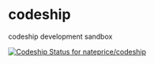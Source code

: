 codeship
========

codeship development sandbox

[ ![Codeship Status for nateprice/codeship](https://www.codeship.io/projects/82651f30-fbaa-0131-c83b-72157ffddf87/status)](https://www.codeship.io/projects/29219)
